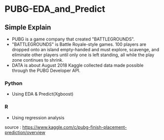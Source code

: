 # PUBG-EDA_and_Predict

## Simple Explain
- PUBG is a game company that created "BATTLEGROUNDS".
- "BATTLEGROUNDS" is Battle Royale-style games. 100 players are dropped onto an island empty-handed and must explore, scavenge, and eliminate other players until only one is left standing, all while the play zone continues to shrink.
- DATA is about August 2018 Kaggle collected data made possible through the PUBG Developer API.

### Python
- Using EDA & Predict(Xgboost)

### R
- Using regression analysis



source : https://www.kaggle.com/c/pubg-finish-placement-prediction/overview
